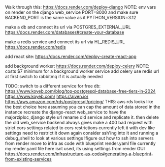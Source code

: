 Walk through this:
  https://docs.render.com/deploy-django
  NOTE:
    env vars on render on the django web_service
      PORT=8000 and make sure BACKEND_PORT is the same value as it
      PYTHON_VERSION=3.12

make a db and connect its url via POSTGRES_EXTERNAL_URL
  https://docs.render.com/databases#create-your-database

make a redis service and connect its url via HL_REDIS_URL
  https://docs.render.com/redis

add react site: https://docs.render.com/deploy-create-react-app

add background worker: https://docs.render.com/deploy-celery
  NOTE: costs $7 minimum for a background worker service
  add celery
  use redis url at first
    switch to rabbitmq if it is actually needed

TODO:
  switch to a different service for free db:
    https://www.koyeb.com/blog/top-postgresql-database-free-tiers-in-2024
      https://www.koyeb.com/
      https://aiven.io/
      https://aws.amazon.com/rds/postgresql/pricing/
        THIS: aws rds looks like the best choice here assuming you can cap the amount of data stored in the instance
  recreate the django-react web_service to have the majorziploc_django style url
    rename old service and replicate it. then delete the old web_service
  backend always gives make a 400 bad request with strict cors settings
    related to cors restrictions
      currently left it with dev like settings
        need to restrict it down again
      consider ssh'ing into it and running a debug_shell to look at various settings
        !figure out how to ssh into servers from render
  move to infra as code with blueprint render.yaml file
    currently my render.yaml file here isnt used, its using settings from render GUI
    https://docs.render.com/infrastructure-as-code#generating-a-blueprint-from-existing-services
